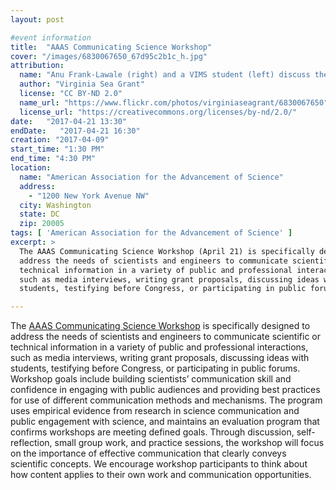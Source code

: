 ```yaml
---
layout: post

#event information
title:  "AAAS Communicating Science Workshop"
cover: "/images/6830067650_67d95c2b1c_h.jpg"
attribution:
  name: "Anu Frank-Lawale (right) and a VIMS student (left) discuss the graphic facilitation that Julie Stuart did during the communicating science panel"
  author: "Virginia Sea Grant"
  license: "CC BY-ND 2.0"
  name_url: "https://www.flickr.com/photos/virginiaseagrant/6830067650"
  license_url: "https://creativecommons.org/licenses/by-nd/2.0/"
date:   "2017-04-21 13:30"
endDate:   "2017-04-21 16:30"
creation: "2017-04-09"
start_time: "1:30 PM"
end_time: "4:30 PM"
location:
  name: "American Association for the Advancement of Science"
  address:
    - "1200 New York Avenue NW"
  city: Washington
  state: DC
  zip: 20005
tags: [ 'American Association for the Advancement of Science' ]
excerpt: >
  The AAAS Communicating Science Workshop (April 21) is specifically designed to
  address the needs of scientists and engineers to communicate scientific or
  technical information in a variety of public and professional interactions,
  such as media interviews, writing grant proposals, discussing ideas with
  students, testifying before Congress, or participating in public forums.

---
```


The [AAAS Communicating Science
Workshop](https://www.eventbrite.com/e/aaas-communicating-science-workshop-tickets-33397013366)
is specifically designed to address the needs of scientists and engineers to
communicate scientific or technical information in a variety of public and
professional interactions, such as media interviews, writing grant proposals,
discussing ideas with students, testifying before Congress, or participating in
public forums. Workshop goals include building scientists’ communication skill
and confidence in engaging with public audiences and providing best practices
for use of different communication methods and mechanisms. The program uses
empirical evidence from research in science communication and public engagement
with science, and maintains an evaluation program that confirms workshops are
meeting defined goals. Through discussion, self-reflection, small group work,
and practice sessions, the workshop will focus on the importance of effective
communication that clearly conveys scientific concepts. We encourage workshop
participants to think about how content applies to their own work and
communication opportunities.
